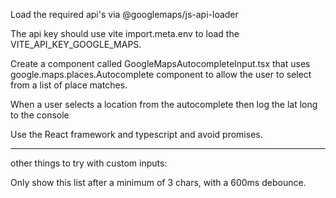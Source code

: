 Load the required api's via @googlemaps/js-api-loader 

The api key should use vite import.meta.env to load the VITE_API_KEY_GOOGLE_MAPS.

Create a component called GoogleMapsAutocompleteInput.tsx that uses google.maps.places.Autocomplete  component to allow the user to select from a list of place matches.


When a user selects a location from the autocomplete then log the lat long to the console

Use the React framework and typescript and avoid promises.


------------------
other things to try with custom inputs:

Only show this list after a minimum of 3 chars, with a 600ms debounce. 
